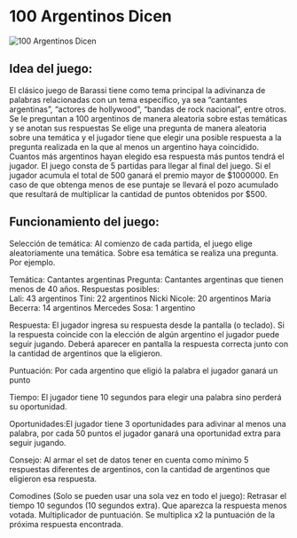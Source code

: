 # 100 Argentinos Dicen

<img  src="https://cdn.discordapp.com/attachments/1227784467356319755/1252734364052230217/escenario_barassi.webp?ex=66749ccb&is=66734b4b&hm=b8942565f6dc358880016c8625257dd023c1f36c318c8bf447a95d02f48e5a2a&"
       alt="100 Argentinos Dicen" />


## Idea del juego:

El clásico juego de Barassi tiene como tema principal la adivinanza de palabras relacionadas con un tema específico, ya sea “cantantes argentinas”, “actores de hollywood”, “bandas de rock nacional”, entre otros. Se le preguntan a 100 argentinos de manera aleatoria sobre estas temáticas  y se anotan sus respuestas
Se elige una pregunta de manera aleatoria sobre una temática y el jugador tiene que elegir una posible respuesta a la pregunta realizada en la que al menos un argentino haya coincidido. Cuantos más argentinos hayan elegido esa respuesta  más puntos tendrá el jugador.
El juego consta de 5 partidas para llegar al final del juego. Si el jugador acumula el total de 500 ganará el premio mayor de $1000000. En caso de que obtenga menos de ese puntaje se llevará el pozo acumulado que resultará de multiplicar la cantidad de puntos obtenidos por $500. 

## Funcionamiento del juego:

Selección de temática: Al comienzo de cada partida, el juego elige aleatoriamente una temática. Sobre esa temática se realiza una pregunta. Por ejemplo.

Temática: Cantantes argentinas
Pregunta: Cantantes argentinas que tienen menos de 40 años.
Respuestas posibles: 	
Lali:		  43 argentinos
Tini: 	  	  22 argentinos
Nicki Nicole: 	  20 argentinos
Maria Becerra:  14 argentinos
Mercedes Sosa: 1 argentino

Respuesta: El jugador ingresa su respuesta desde la pantalla (o teclado). Si la respuesta coincide con la elección de algún argentino el jugador puede seguir jugando. Deberá aparecer en pantalla la respuesta correcta junto con la cantidad de argentinos que la eligieron.

Puntuación: Por cada argentino que eligió la palabra el jugador ganará un punto

Tiempo: El jugador tiene 10 segundos para elegir una palabra sino perderá su oportunidad.

Oportunidades:El jugador tiene 3 oportunidades para adivinar al menos una palabra, por cada 50 puntos el jugador ganará una oportunidad extra para seguir jugando.

Consejo: Al armar el set de datos tener en cuenta como mínimo 5 respuestas diferentes de argentinos, con la cantidad de argentinos que eligieron esa respuesta.

Comodines (Solo se pueden usar una sola vez en todo el juego):
Retrasar el tiempo 10 segundos (10 segundos extra).
Que aparezca la respuesta menos votada.
Multiplicador de puntuación. Se multiplica x2 la puntuación de la próxima respuesta encontrada.
